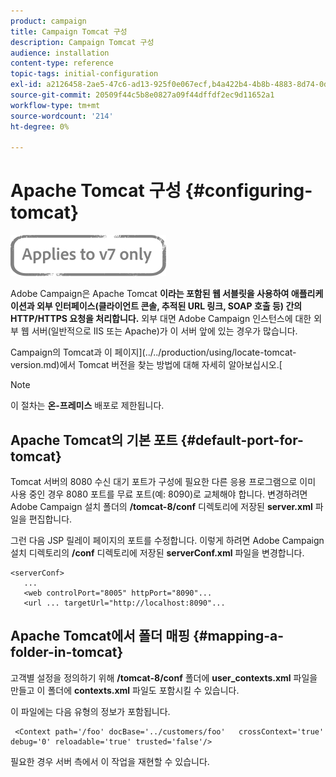 ```yaml
---
product: campaign
title: Campaign Tomcat 구성
description: Campaign Tomcat 구성
audience: installation
content-type: reference
topic-tags: initial-configuration
exl-id: a2126458-2ae5-47c6-ad13-925f0e067ecf,b4a422b4-4b8b-4883-8d74-0dccda4a5ef3
source-git-commit: 20509f44c5b8e0827a09f44dffdf2ec9d11652a1
workflow-type: tm+mt
source-wordcount: '214'
ht-degree: 0%

---
```


# Apache Tomcat 구성 {#configuring-tomcat}

![](../../assets/v7-only.svg)

Adobe Campaign은 Apache Tomcat **이라는 포함된 웹 서블릿을 사용하여 애플리케이션과 외부 인터페이스(클라이언트 콘솔, 추적된 URL 링크, SOAP 호출 등) 간의 HTTP/HTTPS 요청을 처리합니다.** 외부 대면 Adobe Campaign 인스턴스에 대한 외부 웹 서버(일반적으로 IIS 또는 Apache)가 이 서버 앞에 있는 경우가 많습니다.

Campaign의 Tomcat과 이 페이지](../../production/using/locate-tomcat-version.md)에서 Tomcat 버전을 찾는 방법에 대해 자세히 알아보십시오.[

>[!NOTE]
>
>이 절차는 **온-프레미스** 배포로 제한됩니다.

## Apache Tomcat의 기본 포트 {#default-port-for-tomcat}

Tomcat 서버의 8080 수신 대기 포트가 구성에 필요한 다른 응용 프로그램으로 이미 사용 중인 경우 8080 포트를 무료 포트(예: 8090)로 교체해야 합니다. 변경하려면 Adobe Campaign 설치 폴더의 **/tomcat-8/conf** 디렉토리에 저장된 **server.xml** 파일을 편집합니다.

그런 다음 JSP 릴레이 페이지의 포트를 수정합니다. 이렇게 하려면 Adobe Campaign 설치 디렉토리의 **/conf** 디렉토리에 저장된 **serverConf.xml** 파일을 변경합니다.

```
<serverConf>
   ...
   <web controlPort="8005" httpPort="8090"...
   <url ... targetUrl="http://localhost:8090"...
```

## Apache Tomcat에서 폴더 매핑 {#mapping-a-folder-in-tomcat}

고객별 설정을 정의하기 위해 **/tomcat-8/conf** 폴더에 **user_contexts.xml** 파일을 만들고 이 폴더에 **contexts.xml** 파일도 포함시킬 수 있습니다.

이 파일에는 다음 유형의 정보가 포함됩니다.

```
 <Context path='/foo' docBase='../customers/foo'   crossContext='true' debug='0' reloadable='true' trusted='false'/>
```

필요한 경우 서버 측에서 이 작업을 재현할 수 있습니다.
